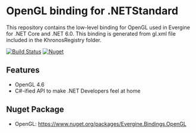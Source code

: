 # OpenGL binding for .NETStandard

This repository contains the low-level binding for OpenGL used in Evergine for .NET Core and .NET 6.0. This binding is generated from gl.xml file included in the KhronosRegistry folder.

[![Build Status](https://waveengineteam.visualstudio.com/Evergine/_apis/build/status/Bindings/OpenGL.NET/OpenGL.NET%20CI?branchName=master)](https://waveengineteam.visualstudio.com/Evergine/_build/latest?definitionId=119&branchName=master)
[![Nuget](https://img.shields.io/nuget/v/Evergine.Bindings.OpenGL?logo=nuget)](https://www.nuget.org/packages/Evergine.Bindings.OpenGL)

## Features

- OpenGL 4.6
- C#-ified API to make .NET Developers feel at home

## Nuget Package

- OpenGL: https://www.nuget.org/packages/Evergine.Bindings.OpenGL
